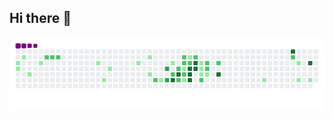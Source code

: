 ## Hi there 👋


![snake gif](https://github.com/WesleyDIO/WesleyDIO/blob/output/github-contribution-grid-snake.gif)

